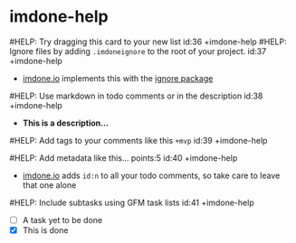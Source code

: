 imdone-help
====
#HELP: Try dragging this card to your new list id:36 +imdone-help
#HELP: Ignore files by adding `.imdoneignore` to the root of your project. id:37 +imdone-help
- [imdone.io](https://imdone.io) implements this with the [ignore package](https://www.npmjs.com/package/ignore)

#HELP: Use markdown in todo comments or in the description id:38 +imdone-help
- **This is a description...**

#HELP: Add tags to your comments like this `+mvp` id:39 +imdone-help

#HELP: Add metadata like this... points:5 id:40 +imdone-help
- [imdone.io](https://imdone.io) adds `id:n` to all your todo comments, so take care to leave that one alone

#HELP: Include subtasks using GFM task lists id:41 +imdone-help
- [ ] A task yet to be done
- [x] This is done

